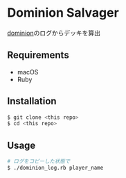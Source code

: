 # Dominion Salvager

[dominion](https://dominion.games/)のログからデッキを算出

## Requirements

- macOS
- Ruby

## Installation

```sh
$ git clone <this repo>
$ cd <this repo>
```

## Usage
```sh
# ログをコピーした状態で
$ ./dominion_log.rb player_name
```
